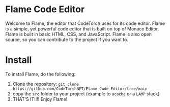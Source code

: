 # Flame Code Editor

Welcome to Flame, the editor that CodeTorch uses for its code editor. Flame is a simple, yet powerful code editor that is built on top of Monaco Editor. Flame is built in basic HTML, CSS, and JavaScript. Flame is also open source, so you can contribute to the project if you want to.

# Install

To install Flame, do the following:

1. Clone the repository: `git clone https://github.com/CodeTorchNET/Flame-Code-Editor/tree/main`
2. copy the `src` folder to your project (example to `acache` or a `LAMP` stack)
3. THAT'S IT!!!! Enjoy Flame!